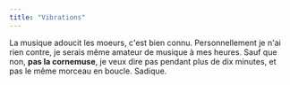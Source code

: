 ```yaml
---
title: "Vibrations"
---
```


La musique adoucit les moeurs, c'est bien connu. Personnellement je n'ai rien
contre, je serais même amateur de musique à mes heures. Sauf que non, **pas la
cornemuse**, je veux dire pas pendant plus de dix minutes, et pas le même
morceau en boucle. Sadique.

